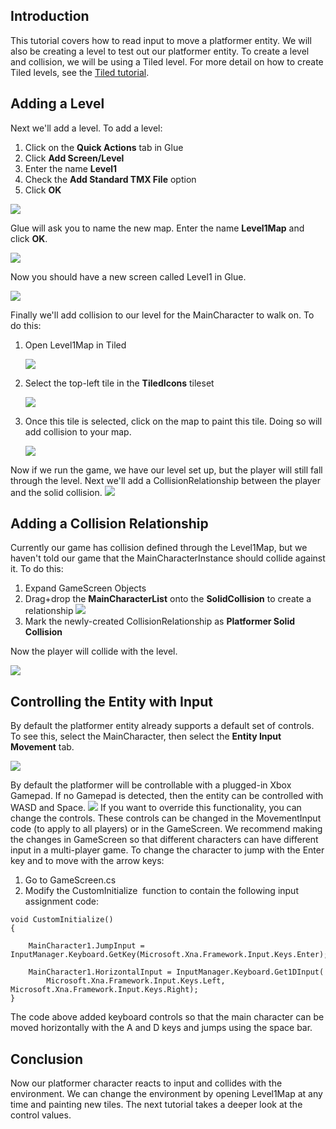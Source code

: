 ## Introduction

This tutorial covers how to read input to move a platformer entity. We will also be creating a level to test out our platformer entity. To create a level and collision, we will be using a Tiled level. For more detail on how to create Tiled levels, see the [Tiled tutorial](/documentation/tools/tiled-plugin/using-the-tiled-plugin.md).

## Adding a Level

Next we'll add a level. To add a level:

1.  Click on the **Quick Actions** tab in Glue
2.  Click **Add Screen/Level**
3.  Enter the name **Level1**
4.  Check the **Add Standard TMX File** option
5.  Click **OK**

![](/media/2021-02-img_60329d77e6082.png)

Glue will ask you to name the new map. Enter the name **Level1Map** and click **OK**.

![](/media/2021-02-img_60329dfc01022.png)

Now you should have a new screen called Level1 in Glue.

![](/media/2021-02-img_60329e7747e9f.png)

Finally we'll add collision to our level for the MainCharacter to walk on. To do this:

1.  Open Level1Map in Tiled

    ![](/media/2021-02-img_60329f6d60104.png)

2.  Select the top-left tile in the **TiledIcons** tileset

    ![](/media/2021-05-img_609210cca57a1.png)

3.  Once this tile is selected, click on the map to paint this tile. Doing so will add collision to your map.

    ![](/media/2021-05-img_6092105d05917.png)

Now if we run the game, we have our level set up, but the player will still fall through the level. Next we'll add a CollisionRelationship between the player and the solid collision. [![](/media/2018-01-2021_February_21_110609.gif)](/media/2018-01-2021_February_21_110609.gif)

## Adding a Collision Relationship

Currently our game has collision defined through the Level1Map, but we haven't told our game that the MainCharacterInstance should collide against it. To do this:

1.  Expand GameScreen Objects
2.  Drag+drop the **MainCharacterList** onto the **SolidCollision** to create a relationship [![](/media/2018-01-2021_February_21_113719.gif)](/media/2018-01-2021_February_21_113719.gif)
3.  Mark the newly-created CollisionRelationship as ****Platformer Solid Collision****

Now the player will collide with the level.

![](/media/2021-02-img_6032a4dcaa5cc.png)

## Controlling the Entity with Input

By default the platformer entity already supports a default set of controls. To see this, select the MainCharacter, then select the **Entity Input Movement** tab.

![](/media/2021-02-img_6032a55db4f63.png)

By default the platformer will be controllable with a plugged-in Xbox Gamepad. If no Gamepad is detected, then the entity can be controlled with WASD and Space. [![](/media/2018-01-2021_February_21_112625.gif)](/media/2018-01-2021_February_21_112625.gif) If you want to override this functionality, you can change the controls. These controls can be changed in the MovementInput code (to apply to all players) or in the GameScreen. We recommend making the changes in GameScreen so that different characters can have different input in a multi-player game. To change the character to jump with the Enter key and to move with the arrow keys:

1.  Go to GameScreen.cs
2.  Modify the CustomInitialize  function to contain the following input assignment code:

``` lang:c#
void CustomInitialize()
{

    MainCharacter1.JumpInput = InputManager.Keyboard.GetKey(Microsoft.Xna.Framework.Input.Keys.Enter);

    MainCharacter1.HorizontalInput = InputManager.Keyboard.Get1DInput(
        Microsoft.Xna.Framework.Input.Keys.Left, Microsoft.Xna.Framework.Input.Keys.Right);
}
```

The code above added keyboard controls so that the main character can be moved horizontally with the A and D keys and jumps using the space bar.

## Conclusion

Now our platformer character reacts to input and collides with the environment. We can change the environment by opening Level1Map at any time and painting new tiles. The next tutorial takes a deeper look at the control values.

